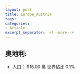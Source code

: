 ```yaml
---
layout: post
title: Europe_Austria
tags: 
categories:
- Article
excerpt_separator:  <!--more-->
---
```

## 奧地利:
- 人口： 916.00 萬 世界佔比 0.1%
